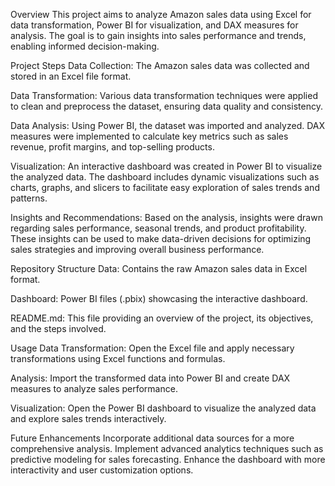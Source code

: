 Overview
This project aims to analyze Amazon sales data using Excel for data transformation, Power BI for visualization, and DAX measures for analysis. The goal is to gain insights into sales performance and trends, enabling informed decision-making.

Project Steps
Data Collection: The Amazon sales data was collected and stored in an Excel file format.

Data Transformation: Various data transformation techniques were applied to clean and preprocess the dataset, ensuring data quality and consistency.

Data Analysis: Using Power BI, the dataset was imported and analyzed. DAX measures were implemented to calculate key metrics such as sales revenue, profit margins, and top-selling products.

Visualization: An interactive dashboard was created in Power BI to visualize the analyzed data. The dashboard includes dynamic visualizations such as charts, graphs, and slicers to facilitate easy exploration of sales trends and patterns.

Insights and Recommendations: Based on the analysis, insights were drawn regarding sales performance, seasonal trends, and product profitability. These insights can be used to make data-driven decisions for optimizing sales strategies and improving overall business performance.

Repository Structure
Data: Contains the raw Amazon sales data in Excel format.

Dashboard: Power BI files (.pbix) showcasing the interactive dashboard.

README.md: This file providing an overview of the project, its objectives, and the steps involved.

Usage
Data Transformation: Open the Excel file and apply necessary transformations using Excel functions and formulas.

Analysis: Import the transformed data into Power BI and create DAX measures to analyze sales performance.

Visualization: Open the Power BI dashboard to visualize the analyzed data and explore sales trends interactively.

Future Enhancements
Incorporate additional data sources for a more comprehensive analysis.
Implement advanced analytics techniques such as predictive modeling for sales forecasting.
Enhance the dashboard with more interactivity and user customization options.
